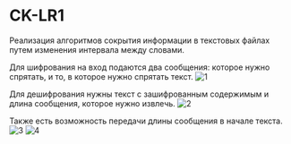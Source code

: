 # CK-LR1
Реализация алгоритмов сокрытия информации в текстовых файлах путем изменения интервала между словами.

Для шифрования на вход подаются два сообщения: которое нужно спрятать, и то, в которое нужно спрятать текст. 
![1](https://user-images.githubusercontent.com/51208839/198043410-85e7cfbd-bbea-4102-b854-7227652e3783.png)

Для дешифрования нужны текст с зашифрованным содержимым и длина сообщения, которое нужно извлечь.
![2](https://user-images.githubusercontent.com/51208839/198043842-85c7fb95-61c9-448b-976c-1ee535013d1a.png)

Также есть возможность передачи длины сообщения в начале текста.
![3](https://user-images.githubusercontent.com/51208839/198044084-6ad27612-dca9-495f-a765-7a3318db289b.png)
![4](https://user-images.githubusercontent.com/51208839/198044112-83ac577e-ba30-4664-8086-6d95d7c8f751.png)
